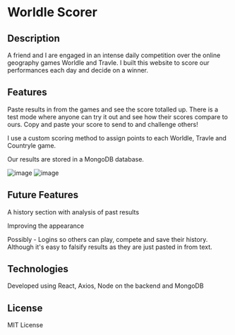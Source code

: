# Worldle Scorer

## Description

A friend and I are engaged in an intense daily competition over the online geography games Worldle and Travle. I built this website to score our performances each day and decide on a winner.

## Features

Paste results in from the games and see the score totalled up. There is a test mode where anyone can try it out and see how their scores compare to ours. Copy and paste your score to send to and challenge others!

I use a custom scoring method to assign points to each Worldle, Travle and Countryle game.

Our results are stored in a MongoDB database.

![image](https://github.com/Sam-Callaway/worldle_scorer/assets/118125767/386b11cb-cbda-4f08-b6e3-f1a92d668486)
![image](https://github.com/Sam-Callaway/worldle_scorer/assets/118125767/23fc484e-5e3b-4108-b172-303d193bea1f)

## Future Features

A history section with analysis of past results

Improving the appearance

Possibly - Logins so others can play, compete and save their history. Although it's easy to falsify results as they are just pasted in from text.

## Technologies

Developed using React, Axios, Node on the backend and MongoDB

## License

MIT License

